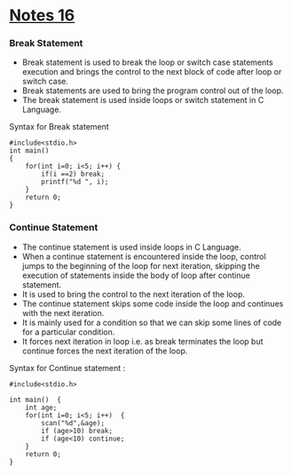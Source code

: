 # [Notes 16](https://codewithharry.com/videos/c-language-tutorials-in-hindi-16)

### Break Statement

- Break statement is used to break the loop or switch case statements execution and brings the control to the next block of code after loop or switch case.
- Break statements are used to bring the program control out of the loop.
- The break statement is used inside loops or switch statement in C Language.

Syntax for Break statement 
```
#include<stdio.h> 
int main() 
{ 
	for(int i=0; i<5; i++) {
        if(i ==2) break;
        printf("%d ", i);
    }
	return 0; 
} 
```
### Continue Statement

- The continue statement is used inside loops in C Language.
- When a continue statement is encountered inside the loop, control jumps to the beginning of the loop for next iteration, skipping the execution of statements inside the body of loop after continue statement.
- It is used to bring the control to the next iteration of the loop.
- The continue statement skips some code inside the loop and continues with the next iteration.
- It is mainly used for a condition so that we can skip some lines of code for a particular condition.
- It forces next iteration in loop i.e. as break terminates the loop but continue forces the next iteration of the loop.

Syntax for Continue statement :
```
#include<stdio.h>

int main()  { 
	int age; 
	for(int i=0; i<5; i++)  {
		scan("%d",&age); 
		if (age>10) break;
		if (age<10) continue;
    }
	return 0; 
} 
```
